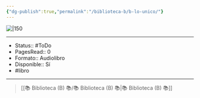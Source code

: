 ```yaml
---
{"dg-publish":true,"permalink":"/biblioteca-b/b-lo-unico/"}
---
```



![|150](http://books.google.com/books/content?id=DvoeBgAAQBAJ&printsec=frontcover&img=1&zoom=1&edge=curl&source=gbs_api)

---

- Status:: #ToDo 
- PagesRead:: 0 
- Formato:: Audiolibro
- Disponible:: Sí 
- #libro 

---

> [[📚 Biblioteca (B) 📚/📚 Biblioteca (B) 📚\|📚 Biblioteca (B) 📚]]